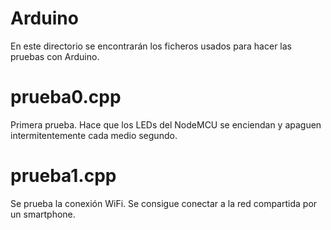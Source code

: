 # Arduino
En este directorio se encontrarán los ficheros usados para hacer las pruebas con Arduino.

# prueba0.cpp
Primera prueba. Hace que los LEDs del NodeMCU se enciendan y apaguen intermitentemente cada medio segundo.

# prueba1.cpp
Se prueba la conexión WiFi. Se consigue conectar a la red compartida por un smartphone.
